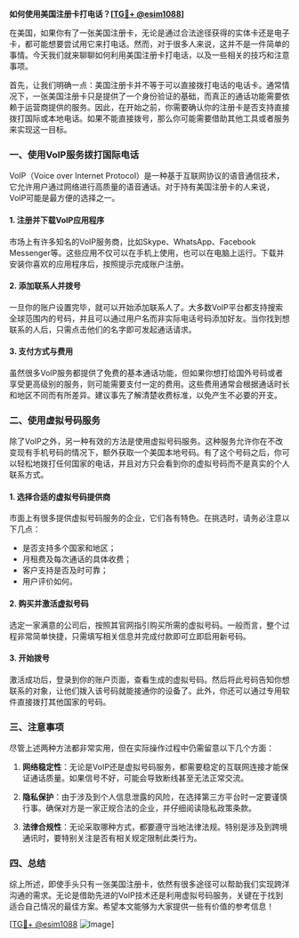 **如何使用美国注册卡打电话？[[TG💪+ @esim1088](https://t.me/s/esim1088)]**

在美国，如果你有了一张美国注册卡，无论是通过合法途径获得的实体卡还是电子卡，都可能想要尝试用它来打电话。然而，对于很多人来说，这并不是一件简单的事情。今天我们就来聊聊如何利用美国注册卡打电话，以及一些相关的技巧和注意事项。

首先，让我们明确一点：美国注册卡并不等于可以直接拨打电话的电话卡。通常情况下，一张美国注册卡只是提供了一个身份验证的基础，而真正的通话功能需要依赖于运营商提供的服务。因此，在开始之前，你需要确认你的注册卡是否支持直接拨打国际或本地电话。如果不能直接拨号，那么你可能需要借助其他工具或者服务来实现这一目标。

### 一、使用VoIP服务拨打国际电话

VoIP（Voice over Internet Protocol）是一种基于互联网协议的语音通信技术，它允许用户通过网络进行高质量的语音通话。对于持有美国注册卡的人来说，VoIP可能是最方便的选择之一。

#### 1. 注册并下载VoIP应用程序

市场上有许多知名的VoIP服务商，比如Skype、WhatsApp、Facebook Messenger等。这些应用不仅可以在手机上使用，也可以在电脑上运行。下载并安装你喜欢的应用程序后，按照提示完成账户注册。

#### 2. 添加联系人并拨号

一旦你的账户设置完毕，就可以开始添加联系人了。大多数VoIP平台都支持搜索全球范围内的号码，并且可以通过用户名而非实际电话号码添加好友。当你找到想联系的人后，只需点击他们的名字即可发起通话请求。

#### 3. 支付方式与费用

虽然很多VoIP服务都提供了免费的基本通话功能，但如果你想打给国外号码或者享受更高级别的服务，则可能需要支付一定的费用。这些费用通常会根据通话时长和地区不同而有所差异。建议事先了解清楚收费标准，以免产生不必要的开支。

### 二、使用虚拟号码服务

除了VoIP之外，另一种有效的方法是使用虚拟号码服务。这种服务允许你在不改变现有手机号码的情况下，额外获取一个美国本地号码。有了这个号码之后，你可以轻松地拨打任何国家的电话，并且对方只会看到你的虚拟号码而不是真实的个人联系方式。

#### 1. 选择合适的虚拟号码提供商

市面上有很多提供虚拟号码服务的企业，它们各有特色。在挑选时，请务必注意以下几点：
   - 是否支持多个国家和地区；
   - 月租费及每次通话的具体收费；
   - 客户支持是否及时可靠；
   - 用户评价如何。

#### 2. 购买并激活虚拟号码

选定一家满意的公司后，按照其官网指引购买所需的虚拟号码。一般而言，整个过程非常简单快捷，只需填写相关信息并完成付款即可立即启用新号码。

#### 3. 开始拨号

激活成功后，登录到你的账户页面，查看生成的虚拟号码。然后将此号码告知你想联系的对象，让他们拨入该号码就能接通你的设备了。此外，你还可以通过专用软件直接拨打其他国家的号码。

### 三、注意事项

尽管上述两种方法都非常实用，但在实际操作过程中仍需留意以下几个方面：

1. **网络稳定性**：无论是VoIP还是虚拟号码服务，都需要稳定的互联网连接才能保证通话质量。如果信号不好，可能会导致断线甚至无法正常交流。
   
2. **隐私保护**：由于涉及到个人信息泄露的风险，在选择第三方平台时一定要谨慎行事。确保对方是一家正规合法的企业，并仔细阅读隐私政策条款。

3. **法律合规性**：无论采取哪种方式，都要遵守当地法律法规。特别是涉及到跨境通讯时，要特别关注是否有相关规定限制此类行为。

### 四、总结

综上所述，即使手头只有一张美国注册卡，依然有很多途径可以帮助我们实现跨洋沟通的需求。无论是借助先进的VoIP技术还是利用虚拟号码服务，关键在于找到适合自己情况的最佳方案。希望本文能够为大家提供一些有价值的参考信息！

[[TG💪+ @esim1088](https://t.me/s/esim1088) ![Image](https://i.postimg.cc/4NQfJmqS/Snipaste-2025-05-13-00-14-12.png)]